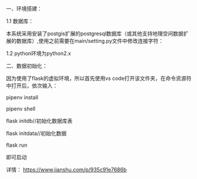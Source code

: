 一、环境搭建：

1.1 数据库：

本系统采用安装了postgis扩展的postgresql数据库（或其他支持地理空间数据扩展的数据库）,使用之前需要在main/setting.py文件中修改连接字符：


1.2 python环境为python2.x

二、数据初始化：

因为使用了flask的虚拟环境，所以首先使用vs code打开该文件夹，在命令资源符中打开后，依次输入：

pipenv install

pipenv shell

flask initdb//初始化数据库表

flask initdata//初始化数据

flask run

即可启动

详情：
https://www.jianshu.com/p/935c91e7686b


